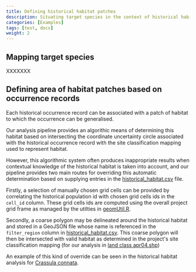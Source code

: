 ```yaml
---
title: Defining historical habitat patches
description: Situating target species in the context of historical habitat patches
categories: [Examples]
tags: [test, docs]
weight: 2
---
```






## Mapping target species

XXXXXXX

## Defining area of habitat patches based on occurrence records

Each historical occurrence record can be associated with a patch of habitat
to which the occurrence can be generalised. 

Our analysis pipeline provides an algorithic means of determining this habitat
based on intersecting the coordinate uncertainty circle associated with the
historical occurrence record with the site classification mapping used to 
represent habitat.

However, this algorithmic system often produces inappropriate results when
contextual knowledge of the historical habitat is taken into account, and our
pipeline provides two main routes for overriding this automatic determination
based on supplying entries in the [historical_habitat.csv](https://drive.google.com/file/d/1DVTOppn58YA-c8Om7hVQo_ehiay73Xp7/view?usp=drive_link)
file.

Firstly, a selection of manually chosen grid cells can be provided by correlating
the historical population id with chosen grid cells ids in the ``cell_id`` column.
These grid cells ids are computed using the overall project grid frame as managed
by the utilties in [geomUtil.R](https://github.com/IMERSS/biodiversity-change-protocol/tree/main/scripts/geomUtil.R).

Secondly, a coarse polygon may be delineated around the historical habitat and 
stored in a GeoJSON file whose name is referenced in the ``filter_region`` column
in [historical_habitat.csv](https://drive.google.com/file/d/1DVTOppn58YA-c8Om7hVQo_ehiay73Xp7/view?usp=drive_link).
This coarse polygon will then be intersected with valid habitat as determined in the 
project's site classification mapping (for our analysis in 
[land class apr04.shp](https://drive.google.com/file/d/1DNMJottpGxnsVxR8qn8G4mcaAjHZ9eTw/view?usp=drive_link))

An example of this kind of override can be seen in the historical habitat analysis for
[Crassula connata](../example).


